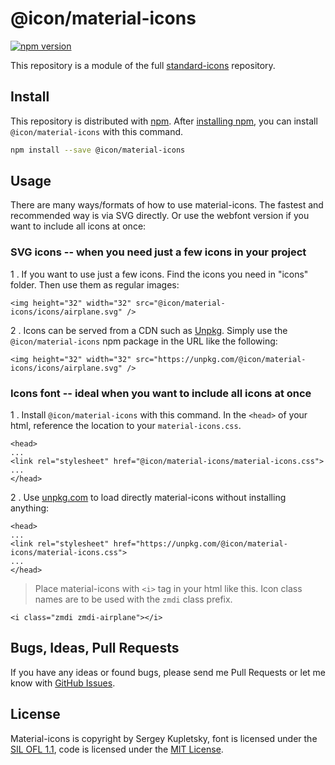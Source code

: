# @icon/material-icons

[![npm version](https://img.shields.io/npm/v/@icon/material-icons.svg)](https://www.npmjs.org/package/@icon/material-icons)

This repository is a module of the full [standard-icons][standard-icons] repository.

## Install

This repository is distributed with [npm]. After [installing npm][install-npm], you can install `@icon/material-icons` with this command.

```bash
npm install --save @icon/material-icons
```

## Usage

There are many ways/formats of how to use material-icons. The fastest and recommended way is via SVG directly. Or use the webfont version if you want to include all icons at once:

### SVG icons -- when you need just a few icons in your project

1 . If you want to use just a few icons. Find the icons you need in "icons" folder. Then use them as regular images:

```
<img height="32" width="32" src="@icon/material-icons/icons/airplane.svg" />
```

2 . Icons can be served from a CDN such as [Unpkg][Unpkg]. Simply use the `@icon/material-icons` npm package in the URL like the following:

```
<img height="32" width="32" src="https://unpkg.com/@icon/material-icons/icons/airplane.svg" />
```

### Icons font -- ideal when you want to include all icons at once

1 . Install `@icon/material-icons` with this command. In the `<head>` of your html, reference the location to your `material-icons.css`.

```
<head>
...
<link rel="stylesheet" href="@icon/material-icons/material-icons.css">
...
</head>
```

2 . Use [unpkg.com][Unpkg] to load directly material-icons without installing anything:

```
<head>
...
<link rel="stylesheet" href="https://unpkg.com/@icon/material-icons/material-icons.css">
...
</head>
```

> Place material-icons with `<i>` tag in your html like this. Icon class names are to be used with the `zmdi` class prefix.

```
<i class="zmdi zmdi-airplane"></i>
```


## Bugs, Ideas, Pull Requests

If you have any ideas or found bugs, please send me Pull Requests or let me know with [GitHub Issues][github issues].

## License

Material-icons is copyright by Sergey Kupletsky, font is licensed under the [SIL OFL 1.1][SIL], code is licensed under the [MIT License][MIT].

[MIT]: https://opensource.org/licenses/MIT
[SIL]: http://scripts.sil.org/OFL
[standard-icons]: https://github.com/thecreation/standard-icons
[npm]: https://www.npmjs.com/
[install-npm]: https://docs.npmjs.com/getting-started/installing-node
[sass]: http://sass-lang.com/
[github issues]: https://github.com/thecreation/standard-icons/issues
[Unpkg]: https://unpkg.com